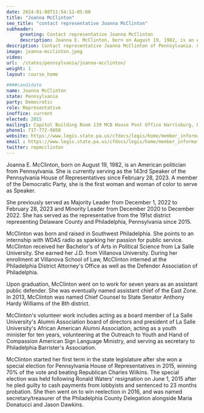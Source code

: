 ```yaml
---
date: 2024-01-08T11:54:12-05:00
title: "Joanna McClinton"
seo_title: "contact representative Joanna McClinton"
subheader:
     greeting: Contact representative Joanna McClinton
     description: Joanna E. McClinton, born on August 19, 1982, is an American politician from Pennsylvania. She is currently serving as the 143rd Speaker of the Pennsylvania House of Representatives since February 28, 2023. A member of the Democratic Party, she is the first woman and woman of color to serve as Speaker.
description: Contact representative Joanna McClinton of Pennsylvania. Contact information for Joanna McClinton includes email address, phone number, and mailing address.
image: joanna-mcclinton.jpeg
video:
url:  /states/pennsylvania/joanna-mcclinton/
weight: 1
layout: course_home

####candidate
name: Joanna McClinton
state: Pennsylvania
party: Democratic
role: Representative
inoffice: current
elected: 2015
mailing1: Capitol Building Room 139 MCB House Post Office Harrisburg, PA 17120
phone1: 717-772-9850
website: https://www.legis.state.pa.us/cfdocs/legis/home/member_information/House_bio.cfm?id=1734/
email : https://www.legis.state.pa.us/cfdocs/legis/home/member_information/House_bio.cfm?id=1734/
twitter: repmcclinton
---
```


Joanna E. McClinton, born on August 19, 1982, is an American politician from Pennsylvania. She is currently serving as the 143rd Speaker of the Pennsylvania House of Representatives since February 28, 2023. A member of the Democratic Party, she is the first woman and woman of color to serve as Speaker.

She previously served as Majority Leader from December 1, 2022 to February 28, 2023 and Minority Leader from December 2020 to December 2022. She has served as the representative from the 191st district representing Delaware County and Philadelphia, Pennsylvania since 2015.

McClinton was born and raised in Southwest Philadelphia. She points to an internship with WDAS radio as sparking her passion for public service. McClinton received her Bachelor's of Arts in Political Science from La Salle University. She earned her J.D. from Villanova University. During her enrollment at Villanova School of Law, McClinton interned at the Philadelphia District Attorney's Office as well as the Defender Association of Philadelphia.

Upon graduation, McClinton went on to work for seven years as an assistant public defender. She was eventually named assistant chief of the East Zone. In 2013, McClinton was named Chief Counsel to State Senator Anthony Hardy Williams of the 8th district.

McClinton's volunteer work includes acting as a board member of La Salle University's Alumni Association board of directors and president of La Salle University's African American Alumni Association, acting as a youth minister for ten years, volunteering at the Outreach to Youth and Hand of Compassion American Sign Language Ministry, and serving as secretary to Philadelphia Barrister's Association.

McClinton started her first term in the state legislature after she won a special election for Pennsylvania House of Representatives in 2015, winning 70% of the vote and beating Republican Charles Wilkins. The special election was held following Ronald Waters' resignation on June 1, 2015 after he pled guilty to cash payments from lobbyists and sentenced to 23 months probation. She then went on to win reelection in 2016, and was named secretary/treasurer of the Philadelphia County Delegation alongside Maria Donatucci and Jason Dawkins.
